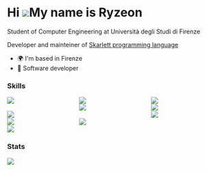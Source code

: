 # Hi ![](https://user-images.githubusercontent.com/18350557/176309783-0785949b-9127-417c-8b55-ab5a4333674e.gif)My name is Ryzeon   

Student of Computer Engineering at Università degli Studi di Firenze  

Developer and mainteiner of [Skarlett programming language](https://github.com/skarlett-language)

* 🌍  I'm based in Firenze 
* 🧠  Software developer

### Skills

<div style="display: grid; grid-template-columns: auto auto auto;">
  <img src="https://img.shields.io/badge/python-242627?logo=python&logoColor=16a085&style=for-the-badge" href="" />
  <img src="https://img.shields.io/badge/rust-242627?logo=rust&logoColor=16a085&style=for-the-badge" href="" />  
  <img src="https://img.shields.io/badge/c-242627?logo=c&logoColor=16a085&style=for-the-badge" href="" />
  <br/>
  <img src="https://img.shields.io/badge/c%2B%2B-242627?logo=C%2B%2B&logoColor=16a085&style=for-the-badge" href="" />
  <img src="https://img.shields.io/badge/java-242627?logo=java&logoColor=16a085&style=for-the-badge" href="" />
  <img src="https://img.shields.io/badge/javascript-242627?logo=javascript&logoColor=16a085&style=for-the-badge" href="" />
  <br/>
  <img src="https://img.shields.io/badge/html5-242627?logo=html5&logoColor=16a085&style=for-the-badge" href="" />
  <img src="https://img.shields.io/badge/react-242627?logo=react&logoColor=16a085&style=for-the-badge" href="" />
  <img src="https://img.shields.io/badge/css-242627?logo=css3&logoColor=16a085&style=for-the-badge" href="" />
  <br/>
  <img src="https://img.shields.io/badge/bash-242627?logo=gnu bash&logoColor=16a085&style=for-the-badge" href="" />
</div>

### Stats

<img src="https://github-readme-stats.vercel.app/api/top-langs/?username=ryzeon-dev&langs_count=10&bg_color=242627&text_color=16A085&title_color=16A085&border_color=242627"/>
